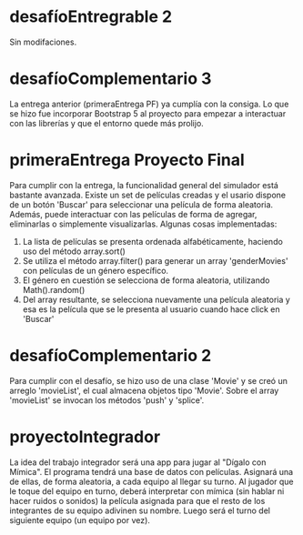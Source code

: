# desafíoEntregrable 2

Sin modifaciones.

# desafíoComplementario 3

La entrega anterior (primeraEntrega PF) ya cumplía con la consiga. Lo que se hizo fue incorporar Bootstrap 5 al proyecto para empezar a interactuar con las librerías y que el entorno quede más prolijo.

# primeraEntrega Proyecto Final

Para cumplir con la entrega, la funcionalidad general del simulador está bastante avanzada. Existe un set de películas creadas y el usario dispone de un botón 'Buscar' para seleccionar una película de forma aleatoria. Además, puede interactuar con las películas de forma de agregar, eliminarlas o simplemente visualizarlas. Algunas cosas implementadas:
1. La lista de películas se presenta ordenada alfabéticamente, haciendo uso del método array.sort()
2. Se utiliza el método array.filter() para generar un array 'genderMovies' con películas de un género específico.
3. El género en cuestión se selecciona de forma aleatoria, utilizando Math().random()
4. Del array resultante, se selecciona nuevamente una película aleatoria y esa es la película que se le presenta al usuario cuando hace click en 'Buscar'

# desafíoComplementario 2

Para cumplir con el desafío, se hizo uso de una clase 'Movie' y se creó un arreglo 'movieList', el cual almacena objetos tipo 'Movie'. Sobre el array 'movieList' se invocan los métodos 'push' y 'splice'.

# proyectoIntegrador

La idea del trabajo integrador será una app para jugar al "Dígalo con Mímica".
El programa tendrá una base de datos con películas. Asignará una de ellas, de forma aleatoria, a cada equipo al llegar su turno. Al jugador que le toque del equipo en turno, deberá interpretar con mímica (sin hablar ni hacer ruidos o sonidos) la película asignada para que el resto de los integrantes de su equipo adivinen su nombre.
Luego será el turno del siguiente equipo (un equipo por vez).